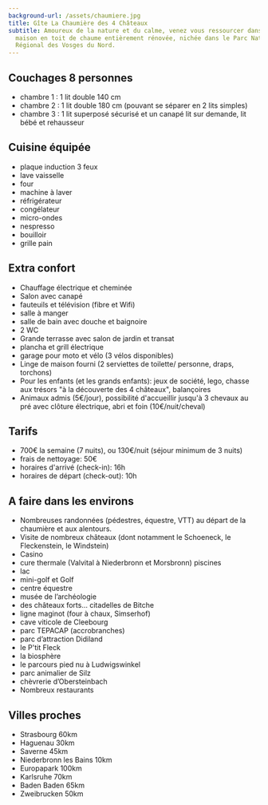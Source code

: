 ```yaml
---
background-url: /assets/chaumiere.jpg
title: Gîte La Chaumière des 4 Châteaux
subtitle: Amoureux de la nature et du calme, venez vous ressourcer dans notre
  maison en toit de chaume entièrement rénovée, nichée dans le Parc Naturel
  Régional des Vosges du Nord.
---
```

## Couchages 8 personnes

* chambre 1 : 1 lit double 140 cm
* chambre 2 : 1 lit double 180 cm (pouvant se séparer en 2 lits simples)
* chambre 3 : 1 lit superposé sécurisé et un canapé lit
  sur demande, lit bébé et rehausseur

## Cuisine équipée

* plaque induction 3 feux
* lave vaisselle
* four
* machine à laver
* réfrigérateur
* congélateur
* micro-ondes
* nespresso
* bouilloir
* grille pain

## Extra confort

* Chauffage électrique et cheminée
* Salon avec canapé
* fauteuils et télévision (fibre et Wifi)
* salle à manger
* salle de bain avec douche et baignoire
* 2 WC
* Grande terrasse avec salon de jardin et transat
* plancha et grill électrique
* garage pour moto et vélo  (3 vélos disponibles)
* Linge de maison fourni (2 serviettes de toilette/ personne, draps, torchons)
* Pour les enfants (et les grands enfants): jeux de société, lego, chasse aux trésors "à la découverte des 4 châteaux", balançoires
* Animaux admis (5€/jour), possibilité d'accueillir jusqu'à 3 chevaux au pré avec clôture électrique, abri et foin (10€/nuit/cheval)

## Tarifs

* 700€ la semaine (7 nuits), ou 130€/nuit (séjour minimum de 3 nuits)
* frais de nettoyage: 50€
* horaires d'arrivé (check-in): 16h
* horaires de départ (check-out): 10h

## A faire dans les environs

* Nombreuses randonnées (pédestres, équestre, VTT) au départ de la chaumière et aux alentours.
* Visite de nombreux châteaux (dont notamment le Schoeneck, le Fleckenstein, le Windstein)
* Casino
* cure thermale (Valvital à Niederbronn et Morsbronn) piscines
* lac
* mini-golf et Golf
* centre équestre
* musée de l’archéologie
* des châteaux forts... citadelles de Bitche
* ligne maginot (four à chaux, Simserhof)
* cave viticole de Cleebourg
* parc TEPACAP (accrobranches)
* parc d’attraction Didiland
* le P'tit Fleck
* la biosphère
* le parcours pied nu à Ludwigswinkel
* parc animalier de Silz
* chèvrerie d’Obersteinbach
* Nombreux restaurants

## Villes proches

* Strasbourg 60km
* Haguenau 30km
* Saverne 45km
* Niederbronn les Bains 10km
* Europapark 100km
* Karlsruhe 70km
* Baden Baden 65km
* Zweibrucken 50km